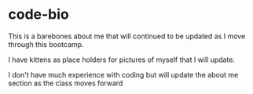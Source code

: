 # code-bio
This is a barebones about me that will continued to be updated as I move through this bootcamp.

I have kittens as place holders for pictures of myself that I will update.

I don't have much experience with coding but will update the about me section as the class moves forward